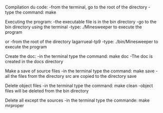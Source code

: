 Compilation du code:
-from the terminal, go to the root of the directory
-type the command:      make 

Executing the program:
-the executable file is in the bin directory
-go to the bin directory using the terminal
-type:       ./Minesweeper to execute the program

or
-from the root of the directory lagarrueal-tp9
-type:       ./bin/Minesweeper to execute the program

Create the doc:
-in the terminal type the command:    make doc
-The doc is created in the docs directory

Make a save of source files
-in the terminal type the command:    make save
-all the files from the directory src are copied to the directory save

Delete object files
-in the terminal type the command:    make clean
-object files will be deleted from the bin directory

Delete all except the sources
-in the terminal type the commande:    make mrproper

